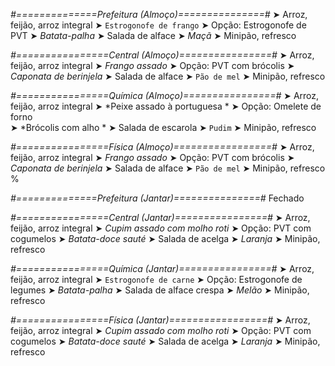 
*#==============Prefeitura (Almoço)===============#*
➤ Arroz, feijão, arroz integral 
➤ `Estrogonofe de frango`
➤ Opção: Estrogonofe de PVT 
➤ *Batata-palha*
➤ Salada de alface
➤ *Maçã*
➤ Minipão, refresco 

*#================Central (Almoço)================#*
➤ Arroz, feijão, arroz integral
➤ *Frango assado*
➤ Opção: PVT com brócolis
➤ *Caponata de berinjela*
➤ Salada de alface
➤ `Pão de mel`
➤ Minipão, refresco

*#================Química (Almoço)================#*
➤ Arroz, feijão, arroz integral
➤ *Peixe assado à portuguesa *
➤ Opção: Omelete de forno   
➤ *Brócolis com alho  *
➤ Salada de escarola 
➤ `Pudim`
➤ Minipão, refresco

*#================Física (Almoço)=================#*
➤ Arroz, feijão, arroz integral
➤ *Frango assado*
➤ Opção: PVT com brócolis
➤ *Caponata de berinjela*
➤ Salada de alface
➤ `Pão de mel`
➤ Minipão, refresco
%

*#==============Prefeitura (Jantar)===============#*
Fechado

*#================Central (Jantar)================#*
➤ Arroz, feijão, arroz integral
➤ *Cupim assado com molho roti*
➤ Opção: PVT com cogumelos
➤ *Batata-doce sauté*
➤ Salada de acelga
➤ *Laranja*
➤ Minipão, refresco

*#================Química (Jantar)================#*
➤ Arroz, feijão, arroz integral
➤ `Estrogonofe de carne`
➤ Opção: Estrogonofe de legumes
➤ *Batata-palha*
➤ Salada de alface crespa
➤ *Melão*
➤ Minipão, refresco

*#================Física (Jantar)=================#*
➤ Arroz, feijão, arroz integral
➤ *Cupim assado com molho roti*
➤ Opção: PVT com cogumelos
➤ *Batata-doce sauté*
➤ Salada de acelga
➤ *Laranja*
➤ Minipão, refresco
